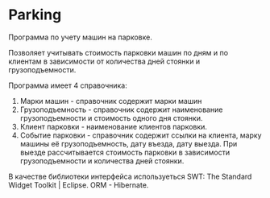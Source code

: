 # Parking

Программа по учету машин на парковке.

Позволяет учитывать стоимость парковки машин по дням и по клиентам в зависимости от количества дней стоянки и грузоподъемности.

Программа имеет 4 справочника:
1. Марки машин - справочник содержит марки машин
2. Грузоподъемность - справочник содержит наименование грузоподъемности и стоимость одного дня стоянки.
3. Клиент парковки - наименование клиентов парковки.
4. Событие парковки - справочник содержит ссылки на клиента, марку машины её грузоподъемность, дату въезда,
 дату выезда. При выезде рассчитывается стоимость парковки в зависимости грузоподъемности и количества дней стоянки.
  
  В качестве библиотеки интерфейса используеться SWT: The Standard Widget Toolkit | Eclipse. 
  ORM - Hibernate.
  
   
